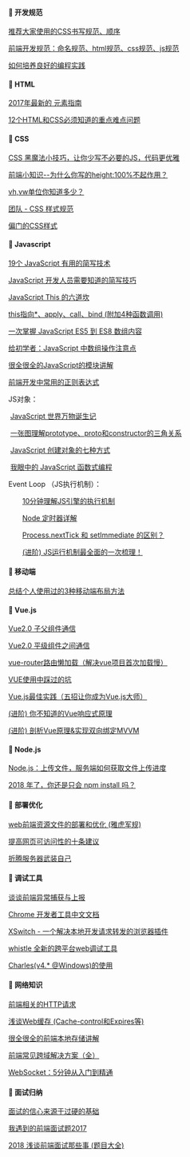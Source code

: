 #### :radio_button: 开发规范

[推荐大家使用的CSS书写规范、顺序](http://www.shejidaren.com/css-written-specifications.html)

[前端开发规范：命名规范、html规范、css规范、js规范](http://cherryblog.site/developing-guideline.html#more)

[如何培养良好的编程实践](https://juejin.im/post/5ab7ad2bf265da23826df289)

####  

#### :radio_button: HTML

[2017年最新的 <head> 元素指南](https://juejin.im/entry/59acaf8c5188252432175482)

[12个HTML和CSS必须知道的重点难点问题](https://juejin.im/post/5a954add6fb9a06348538c0d)



#### :radio_button: CSS

[CSS 黑魔法小技巧，让你少写不必要的JS，代码更优雅](https://juejin.im/entry/59c9521e6fb9a00a437b1dbc)

[前端小知识--为什么你写的height:100%不起作用？](https://segmentfault.com/a/1190000012707337)

[vh,vw单位你知道多少？](https://juejin.im/entry/59b00e46f265da2491513bcc)

[团队 - CSS 样式规范](http://web.jobbole.com/91792/)

[偏门的CSS样式](http://www.admin10000.com/document/17729.html)



#### :radio_button: Javascript

[19个 JavaScript 有用的简写技术](https://segmentfault.com/a/1190000012673854)

[JavaScript 开发人员需要知道的简写技巧](https://juejin.im/post/59f697f8f265da431c6f945b)

[JavaScript This 的六道坎](https://mp.weixin.qq.com/s/b_SojysoGA_Z7WLJrilizg)

[this指向*、apply、call、bind (附加4种函数调用)](https://juejin.im/post/59bfe84351882531b730bac2)

[一次掌握 JavaScript ES5 到 ES8 数组内容](https://mp.weixin.qq.com/s/1uS73h2w-wQMi61c3JPDNA)

[给初学者：JavaScript 中数组操作注意点](https://segmentfault.com/a/1190000012463583)

[很全很全的JavaScript的模块讲解](https://segmentfault.com/a/1190000012464333)

[前端开发中常用的正则表达式](http://blog.csdn.net/bolg_hero/article/details/41117697)

JS对象：

​	[JavaScript 世界万物诞生记](https://zhuanlan.zhihu.com/p/22989691)

​	[一张图理解prototype、proto和constructor的三角关系](https://www.cnblogs.com/xiaohuochai/p/5721552.html)

​	[JavaScript 创建对象的七种方式](https://xxxgitone.github.io/2017/06/10/JavaScript%E5%88%9B%E5%BB%BA%E5%AF%B9%E8%B1%A1%E7%9A%84%E4%B8%83%E7%A7%8D%E6%96%B9%E5%BC%8F/)

​	[我眼中的 JavaScript 函数式编程](http://taobaofed.org/blog/2017/03/16/javascript-functional-programing/)

Event Loop （JS执行机制）：

　　[10分钟理解JS引擎的执行机制](https://segmentfault.com/a/1190000012806637)

　　[Node 定时器详解](https://mp.weixin.qq.com/s/DU1LLqqcLPJ3qfqN_FSr-w)

　　[Process.nextTick 和 setImmediate 的区别？](https://www.zhihu.com/question/23028843)

　　[(进阶) JS运行机制最全面的一次梳理！](https://mp.weixin.qq.com/s/HKfeCPIm5hV6s62U-TEARQ)



#### :radio_button: 移动端

[总结个人使用过的3种移动端布局方法](https://segmentfault.com/a/1190000010211016)



#### :radio_button: Vue.js

[Vue2.0 子父组件通信](https://www.jianshu.com/p/2670ca096cf8)

[Vue2.0 平级组件之间通信](https://www.jianshu.com/p/d946bd7c26f4)

[vue-router路由懒加载（解决vue项目首次加载慢）](http://www.cnblogs.com/lijuntao/p/7777581.html)

[VUE使用中踩过的坑](https://segmentfault.com/a/1190000013008420)

[Vue.js最佳实践（五招让你成为Vue.js大师）](http://www.admin10000.com/document/17723.html)

[(进阶) 你不知道的Vue响应式原理](https://juejin.im/post/5a734b6cf265da4e70719386)

[(进阶) 剖析Vue原理&实现双向绑定MVVM](https://segmentfault.com/a/1190000006599500)



#### :radio_button: Node.js

[Node.js：上传文件，服务端如何获取文件上传进度](https://juejin.im/post/5a77a46cf265da4e78327552)

[2018 年了，你还是只会 npm install 吗？](https://juejin.im/post/5ab3f77df265da2392364341)



#### :radio_button: 部署优化

[web前端资源文件的部署和优化 (雅虎军规)](https://juejin.im/post/59a50dc1f265da246e6e108f)

[提高网页可访问性的十条建议](https://www.w3cplus.com/wai-aria/web-accessibility.html)

[折腾服务器武装自己](https://juejin.im/entry/5a7d77bcf265da4e8c44fdb6)



#### :radio_button: 调试工具

[谈谈前端异常捕获与上报](https://segmentfault.com/a/1190000013983109)

[Chrome 开发者工具中文文档](http://www.css88.com/doc/chrome-devtools/)

[XSwitch - 一个解决本地开发请求转发的浏览器插件](https://mp.weixin.qq.com/s/1XAYJFzzsO3-MHiDu0upWQ)

[whistle 全新的跨平台web调试工具](https://github.com/avwo/whistle)

[Charles(v4.* @Windows)的使用](https://www.jianshu.com/p/0fee626ffbb0)

####  

#### :radio_button: 网络知识

[前端相关的HTTP请求](https://juejin.im/post/5a757d2f5188254e5c6c404a)

[浅谈Web缓存 (Cache-control和Expires等)](http://www.alloyteam.com/2016/03/discussion-on-web-caching/)

[很全很全的前端本地存储讲解](https://segmentfault.com/a/1190000012578794)

[前端常见跨域解决方案（全）](https://mp.weixin.qq.com/s/fDlyrRTv6zp-PQ1iRkTpBQ)

[WebSocket：5分钟从入门到精通](https://segmentfault.com/a/1190000012709475)



#### :radio_button: 面试归纳

[面试的信心来源于过硬的基础](https://segmentfault.com/a/1190000013331105)

[我遇到的前端面试题2017](https://segmentfault.com/a/1190000011091907)

[2018 浅谈前端面试那些事 (题目大全)](https://segmentfault.com/a/1190000013857582)